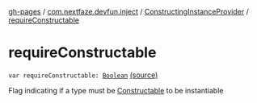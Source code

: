 [gh-pages](../../index.md) / [com.nextfaze.devfun.inject](../index.md) / [ConstructingInstanceProvider](index.md) / [requireConstructable](./require-constructable.md)

# requireConstructable

`var requireConstructable: `[`Boolean`](https://kotlinlang.org/api/latest/jvm/stdlib/kotlin/-boolean/index.html) [(source)](https://github.com/NextFaze/dev-fun/tree/master/devfun/src/main/java/com/nextfaze/devfun/inject/InstanceProviders.kt#L129)

Flag indicating if a type must be [Constructable](../-constructable/index.md) to be instantiable

